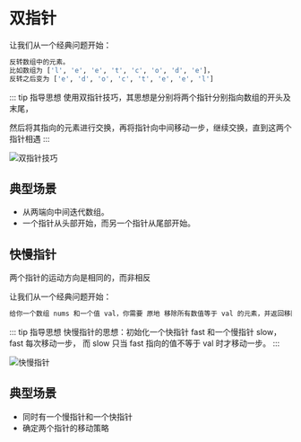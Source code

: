 # 双指针

让我们从一个经典问题开始：

```python
反转数组中的元素。
比如数组为 ['l', 'e', 'e', 't', 'c', 'o', 'd', 'e']，
反转之后变为 ['e', 'd', 'o', 'c', 't', 'e', 'e', 'l']
```

::: tip 指导思想
使用双指针技巧，其思想是分别将两个指针分别指向数组的开头及末尾，

然后将其指向的元素进行交换，再将指针向中间移动一步，继续交换，直到这两个指针相遇
:::

![双指针技巧](../../imgs/doublepointer1.gif)

## 典型场景

* 从两端向中间迭代数组。
* 一个指针从头部开始，而另一个指针从尾部开始。

## 快慢指针

两个指针的运动方向是相同的，而非相反

让我们从一个经典问题开始：

```python
给你一个数组 nums 和一个值 val，你需要 原地 移除所有数值等于 val 的元素，并返回移除后数组的新长度
```

::: tip 指导思想
快慢指针的思想：初始化一个快指针 fast 和一个慢指针 slow，fast 每次移动一步，
而 slow 只当 fast 指向的值不等于 val 时才移动一步。
:::

![快慢指针](../../imgs/doublepointer2.gif)

## 典型场景

* 同时有一个慢指针和一个快指针
* 确定两个指针的移动策略
